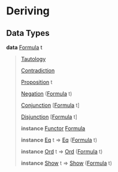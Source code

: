 # <a name="module-deriving-95739"></a>Deriving

## Data Types

<a name="type-deriving-formula-60264"></a>**data** [Formula](#type-deriving-formula-60264) t

> <a name="constr-deriving-tautology-1247"></a>[Tautology](#constr-deriving-tautology-1247)
>
>
> <a name="constr-deriving-contradiction-64078"></a>[Contradiction](#constr-deriving-contradiction-64078)
>
>
> <a name="constr-deriving-proposition-76435"></a>[Proposition](#constr-deriving-proposition-76435) t
>
>
> <a name="constr-deriving-negation-39767"></a>[Negation](#constr-deriving-negation-39767) ([Formula](#type-deriving-formula-60264) t)
>
>
> <a name="constr-deriving-conjunction-55851"></a>[Conjunction](#constr-deriving-conjunction-55851) \[[Formula](#type-deriving-formula-60264) t\]
>
>
> <a name="constr-deriving-disjunction-19371"></a>[Disjunction](#constr-deriving-disjunction-19371) \[[Formula](#type-deriving-formula-60264) t\]
>
>
> **instance** [Functor](https://docs.digitalasset.com/build/3.3/reference/daml/stdlib/Prelude.html#class-ghc-base-functor-31205) [Formula](#type-deriving-formula-60264)
>
> **instance** [Eq](https://docs.digitalasset.com/build/3.3/reference/daml/stdlib/Prelude.html#class-ghc-classes-eq-22713) t =\> [Eq](https://docs.digitalasset.com/build/3.3/reference/daml/stdlib/Prelude.html#class-ghc-classes-eq-22713) ([Formula](#type-deriving-formula-60264) t)
>
> **instance** [Ord](https://docs.digitalasset.com/build/3.3/reference/daml/stdlib/Prelude.html#class-ghc-classes-ord-6395) t =\> [Ord](https://docs.digitalasset.com/build/3.3/reference/daml/stdlib/Prelude.html#class-ghc-classes-ord-6395) ([Formula](#type-deriving-formula-60264) t)
>
> **instance** [Show](https://docs.digitalasset.com/build/3.3/reference/daml/stdlib/Prelude.html#class-ghc-show-show-65360) t =\> [Show](https://docs.digitalasset.com/build/3.3/reference/daml/stdlib/Prelude.html#class-ghc-show-show-65360) ([Formula](#type-deriving-formula-60264) t)
